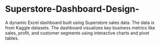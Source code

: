 # Superstore-Dashboard-Design-
A dynamic Excel dashboard built using Superstore sales data. The data is from Kaggle datasets. The dashboard visualizes key business metrics like sales, profit, and customer segments using interactive charts and pivot tables.

